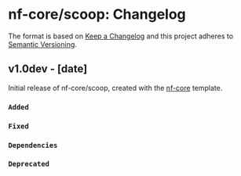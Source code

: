 # nf-core/scoop: Changelog

The format is based on [Keep a Changelog](http://keepachangelog.com/en/1.0.0/)
and this project adheres to [Semantic Versioning](http://semver.org/spec/v2.0.0.html).

## v1.0dev - [date]

Initial release of nf-core/scoop, created with the [nf-core](http://nf-co.re/) template.

### `Added`

### `Fixed`

### `Dependencies`

### `Deprecated`

